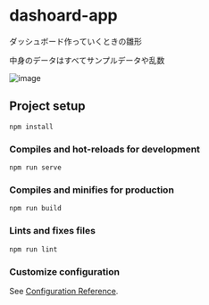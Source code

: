 # dashoard-app

ダッシュボード作っていくときの雛形  

中身のデータはすべてサンプルデータや乱数

![image](https://user-images.githubusercontent.com/44765362/119984379-4bd75880-bffc-11eb-9711-27025693b9cd.png)


## Project setup
```
npm install
```

### Compiles and hot-reloads for development
```
npm run serve
```

### Compiles and minifies for production
```
npm run build
```

### Lints and fixes files
```
npm run lint
```

### Customize configuration
See [Configuration Reference](https://cli.vuejs.org/config/).
